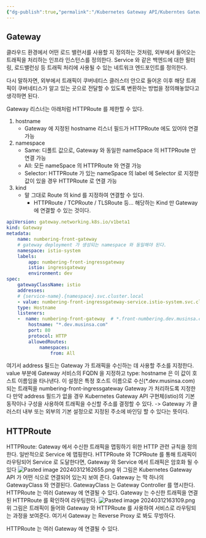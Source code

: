 ```yaml
---
{"dg-publish":true,"permalink":"/Kubernetes Gateway API/Kuberntes Gateway API/","created":"2024-03-12T16:24:31.000+09:00","updated":"2024-05-11T11:39:29.223+09:00"}
---
```


## Gateway
클라우드 환경에서 어떤 로드 밸런서를 사용할 지 정의하는 것처럼, 외부에서 들어오는 트래픽을 처리하는 인프라 인스턴스를 정의한다. Service 와 같은 백엔드에 대한 필터링, 로드밸런싱 등 트래픽 처리에 사용될 수 있는 네트워크 엔드포인트를 정의한다.

다시 말하자면, 외부에서 트래픽이 쿠버네티스 클러스터 안으로 들어온 이후 해당 트래픽이 쿠버네티스가 알고 있는 곳으로 전달할 수 있도록 변환하는 방법을 정의해놓았다고 생각하면 된다.

Gateway 리스너는 아래처럼 HTTPRoute 를 제한할 수 있다.
1. hostname
	- Gateway 에 지정된 hostname 리스너 필드가 HTTPRoute 에도 있어야 연결 가능
2. namespace
	- Same: 디폴트 값으로, Gateway 와 동일한 nameSpace 의 HTTPRoute 만 연결 가능
	- All: 모든 nameSpace 의 HTTPRoute 와 연결 가능
	- Selector: HTTPRoute 가 있는 nameSpace 의 label 에 Selector 로 지정한 값이 있을 경우 HTTPRoute 로 연결 가능
3. kind
	- 말 그대로 Route 의 kind 를 지정하여 연결할 수 있다.
		- HTTPRoute / TCPRoute / TLSRoute 등... 해당하는 Kind 만 Gateway 에 연결할 수 있는 것이다.

```yaml
apiVersion: gateway.networking.k8s.io/v1beta1  
kind: Gateway  
metadata:  
	name: numbering-front-gateway  
	# gateway deployment 가 생성되는 namespace 와 동일해야 된다.  
	namespace: istio-system  
	labels:  
		app: numbering-front-ingressgateway  
		istio: ingressgateway  
		environment: dev  
spec:  
	gatewayClassName: istio  
	addresses:  
	# {service-name}.{namespace}.svc.cluster.local  
	- value: numbering-front-ingressgateway-service.istio-system.svc.cluster.local  
	type: Hostname  
	listeners:  
	-  name: numbering-front-gateway  # *.front-numbering.dev.musinsa.com 
		hostname: "*.dev.musinsa.com"  
		port: 80  
		protocol: HTTP  
		allowedRoutes:  
			namespaces:  
				from: All
```

여기서 address 필드는 Gateway 가 트래픽을 수신하는 데 사용할 주소를 지정한다. 
value 부분에 Gateway 서비스의 FQDN 을 지정하고 type: hostname 은 이 값이 호스트 이름임을 타나낸다. 
이 설정은 특정 호스트 이름으로 수신(\*.dev.musinsa.com)되는 트래픽을 numbering-front-ingressgateway Gateway 가 처리하도록 지정한다
만약 address 필드가 없을 경우 Kubernetes Gateway API 구현체(istio)의 기본 동작이나 구성을 사용하여 트래픽을 수신할 주소를 결정할 수 있다. -> Gateway 가 클러스터 내부 또는 외부의 기본 설정으로 지정된 주소에 바인딩 할 수 있다는 뜻이다.
## HTTPRoute
HTTPRoute: Gateway 에서 수신한 트래픽을 맵핑하기 위한 HTTP 관련 규칙을 정의한다. 일반적으로 Service 에 맵핑한다.
HTTPRoute 와 TCPRoute 를 통해 트래픽이 라우팅되어 Service 로 도달한다면, Gateway 와 Service 에서 트래픽은 암호화 될 수 있다
![Pasted image 20240312162655.png](/img/user/Kubernetes%20Gateway%20API/static/Pasted%20image%2020240312162655.png)
위 그림은 Kubernetes Gateway API 가 어떤 식으로 연결되어 있는지 보여 준다.
Gateway 는 딱 하나의 GatewayClass 와 연결된다. GatewayClass 는 Gateway Controller 를 명시한다.
HTTPRoute 는 여러 Gateway 에 연결될 수 있다. Gateway 는 수신한 트래픽을 연결된 HTTPRoute 를 확인하여 라우팅한다.
![Pasted image 20240312163109.png](/img/user/Kubernetes%20Gateway%20API/static/Pasted%20image%2020240312163109.png)
위 그림은 트래픽이 들어와 Gateway 와 HTTPRoute 를 사용하여 서비스로 라우팅되는 과정을 보여준다.
여기서 Gateway 는 Reverse Proxy 로 봐도 무방하다.

HTTPRoute 는 여러 Gateway 에 연결될 수 있다.